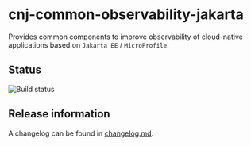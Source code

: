 # cnj-common-observability-jakarta

Provides common components to improve observability of cloud-native applications based on `Jakarta EE` / `MicroProfile`.

## Status

![Build status](https://codebuild.eu-west-1.amazonaws.com/badges?uuid=eyJlbmNyeXB0ZWREYXRhIjoiVnR0MmRxY3piNTVaUmViQWpDYnFTOEJsWEJQbWVkRDhRTHVsbjNPQnQybDJROXkrWW1YZ2tFRnNZVXpqR0RVZWJyNVBaRHNZRHVtZUhESnU3RS9ZZVljPSIsIml2UGFyYW1ldGVyU3BlYyI6Ijc0ZllVL0hkbkpJVzg1cjgiLCJtYXRlcmlhbFNldFNlcmlhbCI6MX0%3D&branch=main)

## Release information

A changelog can be found in [changelog.md](changelog.md).

